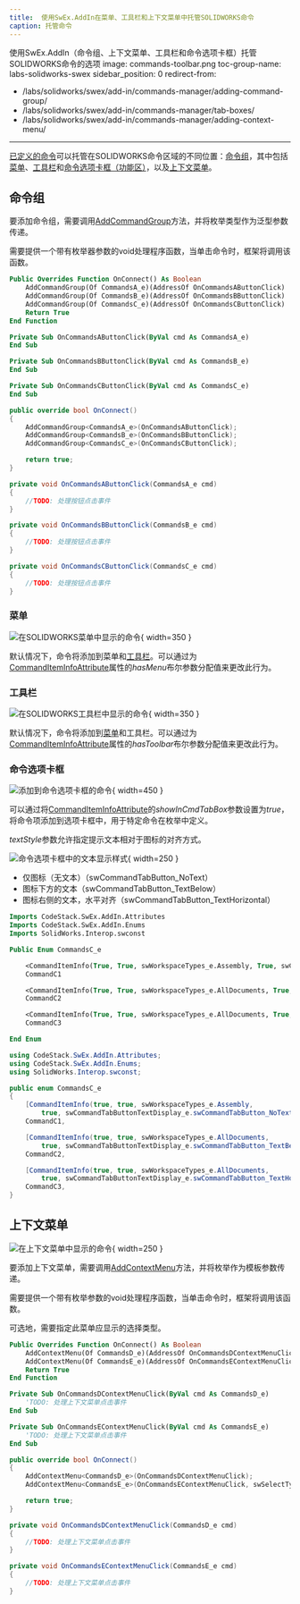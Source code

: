 ```yaml
---
title:  使用SwEx.AddIn在菜单、工具栏和上下文菜单中托管SOLIDWORKS命令
caption: 托管命令
---
```

 使用SwEx.AddIn（命令组、上下文菜单、工具栏和命令选项卡框）托管SOLIDWORKS命令的选项
image: commands-toolbar.png
toc-group-name: labs-solidworks-swex
sidebar_position: 0
redirect-from:
  - /labs/solidworks/swex/add-in/commands-manager/adding-command-group/
  - /labs/solidworks/swex/add-in/commands-manager/tab-boxes/
  - /labs/solidworks/swex/add-in/commands-manager/adding-context-menu/
---
[已定义的命令](/docs/codestack/labs/solidworks/swex/add-in/commands-manager/defining-commands/)可以托管在SOLIDWORKS命令区域的不同位置：[命令组](#command-group)，其中包括[菜单](#menu)、[工具栏](#toolbar)和[命令选项卡框（功能区）](#command-tab-box)，以及[上下文菜单](#context-menu)。

## 命令组

要添加命令组，需要调用[AddCommandGroup](https://docs.codestack.net/swex/add-in/html/M_CodeStack_SwEx_AddIn_SwAddInEx_AddCommandGroup__1.htm)方法，并将枚举类型作为泛型参数传递。

需要提供一个带有枚举器参数的void处理程序函数，当单击命令时，框架将调用该函数。

~~~vb
Public Overrides Function OnConnect() As Boolean
    AddCommandGroup(Of CommandsA_e)(AddressOf OnCommandsAButtonClick)
    AddCommandGroup(Of CommandsB_e)(AddressOf OnCommandsBButtonClick)
    AddCommandGroup(Of CommandsC_e)(AddressOf OnCommandsCButtonClick)
    Return True
End Function

Private Sub OnCommandsAButtonClick(ByVal cmd As CommandsA_e)
End Sub

Private Sub OnCommandsBButtonClick(ByVal cmd As CommandsB_e)
End Sub

Private Sub OnCommandsCButtonClick(ByVal cmd As CommandsC_e)
End Sub
~~~

~~~cs
public override bool OnConnect()
{
    AddCommandGroup<CommandsA_e>(OnCommandsAButtonClick);
    AddCommandGroup<CommandsB_e>(OnCommandsBButtonClick);
    AddCommandGroup<CommandsC_e>(OnCommandsCButtonClick);

    return true;
}

private void OnCommandsAButtonClick(CommandsA_e cmd)
{
    //TODO: 处理按钮点击事件
}

private void OnCommandsBButtonClick(CommandsB_e cmd)
{
    //TODO: 处理按钮点击事件
}

private void OnCommandsCButtonClick(CommandsC_e cmd)
{
    //TODO: 处理按钮点击事件
}
~~~

### 菜单

![在SOLIDWORKS菜单中显示的命令](commands-menu.png){ width=350 }

默认情况下，命令将添加到菜单和[工具栏](#toolbar)。可以通过为[CommandItemInfoAttribute](https://docs.codestack.net/swex/add-in/html/T_CodeStack_SwEx_AddIn_Attributes_CommandItemInfoAttribute.htm)属性的*hasMenu*布尔参数分配值来更改此行为。

### 工具栏

![在SOLIDWORKS工具栏中显示的命令](commands-toolbar.png){ width=350 }

默认情况下，命令将添加到[菜单](#menu)和工具栏。可以通过为[CommandItemInfoAttribute](https://docs.codestack.net/swex/add-in/html/T_CodeStack_SwEx_AddIn_Attributes_CommandItemInfoAttribute.htm)属性的*hasToolbar*布尔参数分配值来更改此行为。

### 命令选项卡框

![添加到命令选项卡框的命令](command-tab.png){ width=450 }

可以通过将[CommandItemInfoAttribute](https://docs.codestack.net/swex/add-in/html/T_CodeStack_SwEx_AddIn_Attributes_CommandItemInfoAttribute.htm)的*showInCmdTabBox*参数设置为*true*，将命令项添加到选项卡框中，用于特定命令在枚举中定义。

*textStyle*参数允许指定提示文本相对于图标的对齐方式。

![命令选项卡框中的文本显示样式](command-tab-box-text-display.png){ width=250 }

* 仅图标（无文本）（swCommandTabButton_NoText）
* 图标下方的文本（swCommandTabButton_TextBelow）
* 图标右侧的文本，水平对齐（swCommandTabButton_TextHorizontal）

~~~vb
Imports CodeStack.SwEx.AddIn.Attributes
Imports CodeStack.SwEx.AddIn.Enums
Imports SolidWorks.Interop.swconst

Public Enum CommandsC_e

    <CommandItemInfo(True, True, swWorkspaceTypes_e.Assembly, True, swCommandTabButtonTextDisplay_e.swCommandTabButton_NoText)>
    CommandC1

    <CommandItemInfo(True, True, swWorkspaceTypes_e.AllDocuments, True, swCommandTabButtonTextDisplay_e.swCommandTabButton_TextBelow)>
    CommandC2

    <CommandItemInfo(True, True, swWorkspaceTypes_e.AllDocuments, True, swCommandTabButtonTextDisplay_e.swCommandTabButton_TextHorizontal)>
    CommandC3

End Enum
~~~

~~~cs
using CodeStack.SwEx.AddIn.Attributes;
using CodeStack.SwEx.AddIn.Enums;
using SolidWorks.Interop.swconst;

public enum CommandsC_e
{
    [CommandItemInfo(true, true, swWorkspaceTypes_e.Assembly,
        true, swCommandTabButtonTextDisplay_e.swCommandTabButton_NoText)]
    CommandC1,

    [CommandItemInfo(true, true, swWorkspaceTypes_e.AllDocuments,
        true, swCommandTabButtonTextDisplay_e.swCommandTabButton_TextBelow)]
    CommandC2,

    [CommandItemInfo(true, true, swWorkspaceTypes_e.AllDocuments,
        true, swCommandTabButtonTextDisplay_e.swCommandTabButton_TextHorizontal)]
    CommandC3,
}
~~~

## 上下文菜单

![在上下文菜单中显示的命令](commands-context-menu.png){ width=250 }

要添加上下文菜单，需要调用[AddContextMenu](https://docs.codestack.net/swex/add-in/html/M_CodeStack_SwEx_AddIn_SwAddInEx_AddContextMenu__1.htm)方法，并将枚举作为模板参数传递。

需要提供一个带有枚举参数的void处理程序函数，当单击命令时，框架将调用该函数。

可选地，需要指定此菜单应显示的选择类型。

~~~vb
Public Overrides Function OnConnect() As Boolean
    AddContextMenu(Of CommandsD_e)(AddressOf OnCommandsDContextMenuClick)
    AddContextMenu(Of CommandsE_e)(AddressOf OnCommandsEContextMenuClick, swSelectType_e.swSelFACES)
    Return True
End Function

Private Sub OnCommandsDContextMenuClick(ByVal cmd As CommandsD_e)
    'TODO: 处理上下文菜单点击事件
End Sub

Private Sub OnCommandsEContextMenuClick(ByVal cmd As CommandsE_e)
    'TODO: 处理上下文菜单点击事件
End Sub
~~~

~~~cs
public override bool OnConnect()
{
    AddContextMenu<CommandsD_e>(OnCommandsDContextMenuClick);
    AddContextMenu<CommandsE_e>(OnCommandsEContextMenuClick, swSelectType_e.swSelFACES);

    return true;
}

private void OnCommandsDContextMenuClick(CommandsD_e cmd)
{
    //TODO: 处理上下文菜单点击事件
}

private void OnCommandsEContextMenuClick(CommandsE_e cmd)
{
    //TODO: 处理上下文菜单点击事件
}
~~~